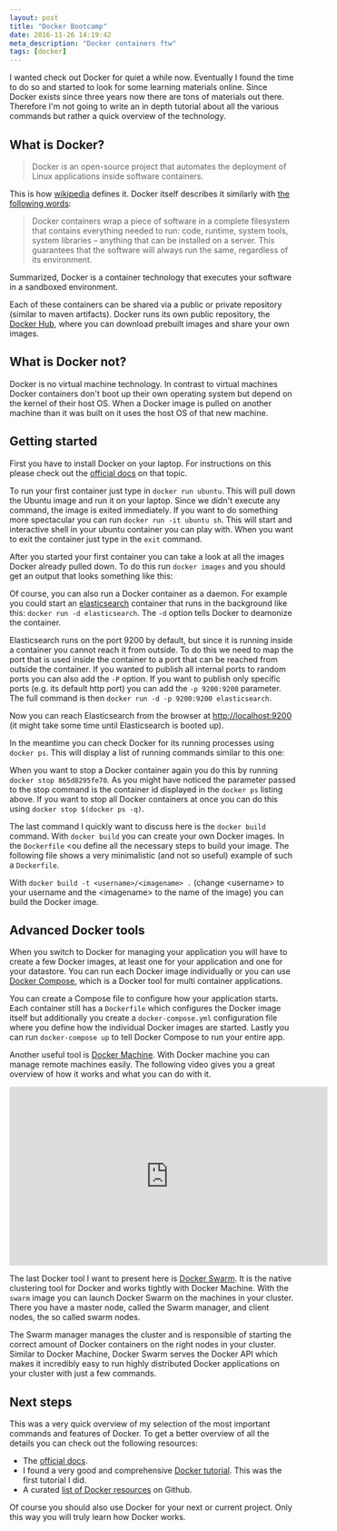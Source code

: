 ```yaml
---
layout: post
title: "Docker Bootcamp"
date: 2016-11-26 14:19:42
meta_description: "Docker containers ftw"
tags: [docker]
---
```


I wanted check out Docker for quiet a while now. Eventually I found the time to do so and started to look for some learning materials online. Since Docker exists since three years now there are tons of materials out there. Therefore I'm not going to write an in depth tutorial about all the various commands but rather a quick overview of the technology.

## What is Docker?
> Docker is an open-source project that automates the deployment of Linux applications inside software containers.

This is how <a href="https://en.wikipedia.org/wiki/Docker_(software)" target="_blank">wikipedia</a> defines it. Docker itself describes it similarly with <a href="https://www.docker.com/what-docker" target="_blank">the following words</a>:

> Docker containers wrap a piece of software in a complete filesystem that contains everything needed to run: code, runtime, system tools, system libraries – anything that can be installed on a server. This guarantees that the software will always run the same, regardless of its environment.

Summarized, Docker is a container technology that executes your software in a sandboxed environment.

Each of these containers can be shared via a public or private repository (similar to maven artifacts). Docker runs its own public repository, the <a href="https://hub.docker.com/" target="_blank">Docker Hub</a>, where you can download prebuilt images and share your own images.

## What is Docker not?
Docker is no virtual machine technology. In contrast to virtual machines Docker containers don't boot up their own operating system but depend on the kernel of their host OS. When a Docker image is pulled on another machine than it was built on it uses the host OS of that new machine.

## Getting started
First you have to install Docker on your laptop. For instructions on this please check out the <a href="https://docs.docker.com/engine/installation/" target="_blank">official docs</a> on that topic.

To run your first container just type in `docker run ubuntu`. This will pull down the Ubuntu image and run it on your laptop. Since we didn't execute any command, the image is exited immediately. If you want to do something more spectacular you can run `docker run -it ubuntu sh`. This will start and interactive shell in your ubuntu container you can play with. When you want to exit the container just type in the `exit` command.

After you started your first container you can take a look at all the images Docker already pulled down. To do this run `docker images` and you should get an output that looks something like this:
<script src="https://gist.github.com/mvieghofer/21a0d7d3611ccfe62cce9cce691e914d.js"></script>

Of course, you can also run a Docker container as a daemon. For example you could start an <a href="https://www.elastic.co/products/elasticsearch" target="_blank">elasticsearch</a> container that runs in the background like this: `docker run -d elasticsearch`. The `-d` option tells Docker to deamonize the container.

Elasticsearch runs on the port 9200 by default, but since it is running inside a container you cannot reach it from outside. To do this we need to map the port that is used inside the container to a port that can be reached from outside the container. If you wanted to publish all internal ports to random ports you can also add the `-P` option. If you want to publish only specific ports (e.g. its default http port) you can add the `-p 9200:9200` parameter. The full command is then `docker run -d -p 9200:9200 elasticsearch`.

Now you can reach Elasticsearch from the browser at <a href="http://localhost:9200" target="_blank">http://localhost:9200</a> (it might take some time until Elasticsearch is booted up).

In the meantime you can check Docker for its running processes using `docker ps`.
This will display a list of running commands similar to this one:
<script src="https://gist.github.com/mvieghofer/ae6a3802dcb44d7fedb6c444439ac84e.js"></script>

When you want to stop a Docker container again you do this by running `docker stop 865d8295fe70`. As you might have noticed the parameter passed to the stop command is the container id displayed in the `docker ps` listing above. If you want to stop all Docker containers at once you can do this using `docker stop $(docker ps -q)`.

The last command I quickly want to discuss here is the `docker build` command. With `docker build` you can create your own Docker images. In the `Dockerfile` <ou define all the necessary steps to build your image. The following file shows a very minimalistic (and not so useful) example of such a `Dockerfile`.
<script src="https://gist.github.com/mvieghofer/8a3870252b4b553ed3a1494e8597f8e8.js"></script>

With `docker build -t <username>/<imagename> .` (change &lt;username&gt; to your username and the &lt;imagename&gt; to the name of the image) you can build the Docker image.

## Advanced Docker tools
When you switch to Docker for managing your application you will have to create a few Docker images, at least one for your application and one for your datastore. You can run each Docker image individually or you can use <a href="https://docs.docker.com/compose/overview/" target="_blank">Docker Compose</a>, which is a Docker tool for multi container applications.

You can create a Compose file to configure how your application starts. Each container still has a `Dockerfile` which configures the Docker image itself but additionally you create a `docker-compose.yml` configuration file where you define how the individual Docker images are started. Lastly you can run `docker-compose up` to tell Docker Compose to run your entire app.

Another useful tool is <a href="https://docs.docker.com/machine/overview/" target="_blank">Docker Machine</a>. With Docker machine you can manage remote machines easily. The following video gives you a great overview of how it works and what you can do with it.
<iframe width="560" height="315" src="https://www.youtube.com/embed/yUDEGWCp9qU" frameborder="0" allowfullscreen></iframe>

The last Docker tool I want to present here is <a href="https://docs.docker.com/swarm/overview/" target="_blank">Docker Swarm</a>. It is the native clustering tool for Docker and works tightly with Docker Machine. With the `swarm` image you can launch Docker Swarm on the machines in your cluster. There you have a master node, called the Swarm manager, and client nodes, the so called swarm nodes.

The Swarm manager manages the cluster and is responsible of starting the correct amount of Docker containers on the right nodes in your cluster. Similar to Docker Machine, Docker Swarm serves the Docker API which makes it incredibly easy to run highly distributed Docker applications on your cluster with just a few commands.

## Next steps
This was a very quick overview of my selection of the most important commands and features of Docker. To get a better overview of all the details you can check out the following resources:
* The <a href="https://docs.docker.com/" target="_blank">official docs</a>.
* I found a very good and comprehensive <a href="https://prakhar.me/docker-curriculum/" target="_blank">Docker tutorial</a>. This was the first tutorial I did.
* A curated <a href="https://github.com/veggiemonk/awesome-docker" target="_blank">list of Docker resources</a> on Github.

Of course you should also use Docker for your next or current project. Only this way you will truly learn how Docker works.
